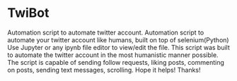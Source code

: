 # TwiBot
Automation script to automate twitter account.
Automation script to automate your twitter account like humans, built on top of selenium(Python)
Use Jupyter or any ipynb file editor to view/edit the file.
This script was built to automate the twitter account in the most humanistic manner possible.
The script is capable of sending follow requests, liking posts, commenting on posts, sending text messages, scrolling.
Hope it helps!
Thanks!
